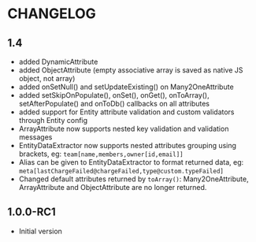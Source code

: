CHANGELOG
=========

1.4
---------
* added DynamicAttribute
* added ObjectAttribute (empty associative array is saved as native JS object, not array)
* added onSetNull() and setUpdateExisting() on Many2OneAttribute
* added setSkipOnPopulate(), onSet(), onGet(), onToArray(), setAfterPopulate() and onToDb() callbacks on all attributes 
* added support for Entity attribute validation and custom validators through Entity config
* ArrayAttribute now supports nested key validation and validation messages
* EntityDataExtractor now supports nested attributes grouping using brackets, eg: `team[name,members,owner[id,email]]`
* Alias can be given to EntityDataExtractor to format returned data, eg: `meta[lastChargeFailed@chargeFailed,type@custom.typeFailed]`
* Changed default attributes returned by `toArray()`: Many2OneAttribute, ArrayAttribute and ObjectAttribute are no longer returned.

1.0.0-RC1
---------
* Initial version